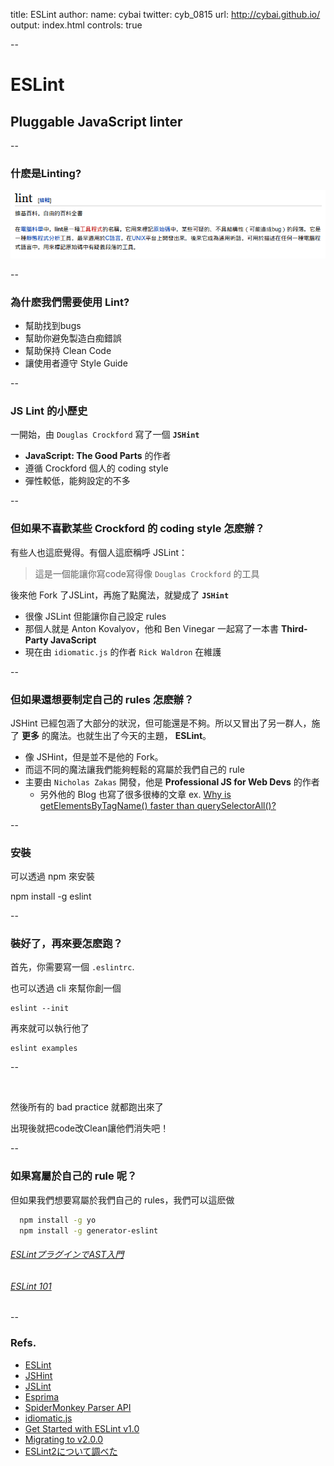 title: ESLint
author:
  name: cybai
  twitter: cyb_0815
  url: http://cybai.github.io/
output: index.html
controls: true

--

# ESLint
## Pluggable JavaScript linter

--

### 什麽是Linting?

![What is Lint](imgs/Lint.png)

--

### 為什麽我們需要使用 Lint?

* 幫助找到bugs
* 幫助你避免製造白痴錯誤
* 幫助保持 Clean Code
* 讓使用者遵守 Style Guide

--

### JS Lint 的小歷史

一開始，由 `Douglas Crockford` 寫了一個 **`JSHint`**
* **JavaScript: The Good Parts** 的作者
* 遵循 Crockford 個人的 coding style
* 彈性較低，能夠設定的不多

--

### 但如果不喜歡某些 Crockford 的 coding style 怎麽辦？

有些人也這麽覺得。有個人這麽稱呼 JSLint：
> 這是一個能讓你寫code寫得像 `Douglas Crockford` 的工具

後來他 Fork 了JSLint，再施了點魔法，就變成了 **`JSHint`**

* 很像 JSLint 但能讓你自己設定 rules
* 那個人就是 Anton Kovalyov，他和 Ben Vinegar 一起寫了一本書 **Third-Party JavaScript**
* 現在由 `idiomatic.js` 的作者 `Rick Waldron` 在維護

--

### 但如果還想要制定自己的 rules 怎麽辦？

JSHint 已經包涵了大部分的狀況，但可能還是不夠。所以又冒出了另一群人，施了 **更多** 的魔法。也就生出了今天的主題， **ESLint**。

* 像 JSHint，但是並不是他的 Fork。
* 而這不同的魔法讓我們能夠輕鬆的寫屬於我們自己的 rule
* 主要由 `Nicholas Zakas` 開發，他是 **Professional JS for Web Devs** 的作者
  - 另外他的 Blog 也寫了很多很棒的文章 ex. [Why is getElementsByTagName() faster than querySelectorAll()?](https://www.nczonline.net/blog/2010/09/28/why-is-getelementsbytagname-faster-that-queryselectorall/)

--

### 安裝

可以透過 npm 來安裝

  npm install -g eslint

--

### 裝好了，再來要怎麽跑？

首先，你需要寫一個 `.eslintrc`.

也可以透過 cli 來幫你創一個

    eslint --init

再來就可以執行他了

    eslint examples

--

&nbsp;

然後所有的 bad practice 就都跑出來了

出現後就把code改Clean讓他們消失吧！

--

### 如果寫屬於自己的 rule 呢？

但如果我們想要寫屬於我們自己的 rules，我們可以這麽做

``` sh
  npm install -g yo
  npm install -g generator-eslint
```

###### [ESLintプラグインでAST入門](https://speakerdeck.com/oodemi/eslintpuraguindeastru-men)
###### [ESLint 101](http://lewisjellis.com/eslint101/#10)

--

### Refs.

- [ESLint](http://eslint.org/)
- [JSHint](http://www.jshint.com/)
- [JSLint](http://www.jslint.com/)
- [Esprima](http://esprima.org/)
- [SpiderMonkey Parser API](https://developer.mozilla.org/en-US/docs/Mozilla/Projects/SpiderMonkey/Parser_API)
- [idiomatic.js](https://github.com/rwaldron/idiomatic.js/)
- [Get Started with ESLint v1.0](http://devnull.guru/get-started-with-eslint/)
- [Migrating to v2.0.0](http://eslint.org/docs/user-guide/migrating-to-2.0.0)
- [ESLint2について調べた](http://qiita.com/pirosikick/items/dc1ca841c6e5c8ba0674)
